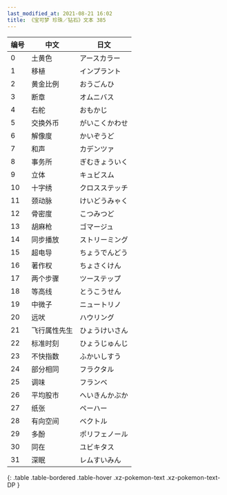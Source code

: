 ```yaml
---
last_modified_at: 2021-08-21 16:02
title: 《宝可梦 珍珠／钻石》文本 385
---
```

| 编号 | 中文 | 日文 |
| ---- | ---- | ---- |
| 0 | 土黄色 | アースカラー |
| 1 | 移植 | インプラント |
| 2 | 黄金比例 | おうごんひ |
| 3 | 断章 | オムニバス |
| 4 | 右舵 | おもかじ |
| 5 | 交换外币 | がいこくかわせ |
| 6 | 解像度 | かいぞうど |
| 7 | 和声 | カデンツァ |
| 8 | 事务所 | ぎむきょういく |
| 9 | 立体 | キュビスム |
| 10 | 十字绣 | クロスステッチ |
| 11 | 颈动脉 | けいどうみゃく |
| 12 | 骨密度 | こつみつど |
| 13 | 胡麻枪 | ゴマージュ |
| 14 | 同步播放 | ストリーミング |
| 15 | 超电导 | ちょうでんどう |
| 16 | 著作权 | ちょさくけん |
| 17 | 两个步骤 | ツーステップ |
| 18 | 等高线 | とうこうせん |
| 19 | 中微子 | ニュートリノ |
| 20 | 远吠 | ハウリング |
| 21 | 飞行属性先生 | ひょうけいさん |
| 22 | 标准时刻 | ひょうじゅんじ |
| 23 | 不快指数 | ふかいしすう |
| 24 | 部分相同 | フラクタル |
| 25 | 调味 | フランベ |
| 26 | 平均股市 | へいきんかぶか |
| 27 | 纸张 | ペーハー |
| 28 | 有向空间 | ベクトル |
| 29 | 多酚 | ポリフェノール |
| 30 | 同在 | ユビキタス |
| 31 | 深眠 | レムすいみん |
{: .table .table-bordered .table-hover .xz-pokemon-text .xz-pokemon-text-DP }
